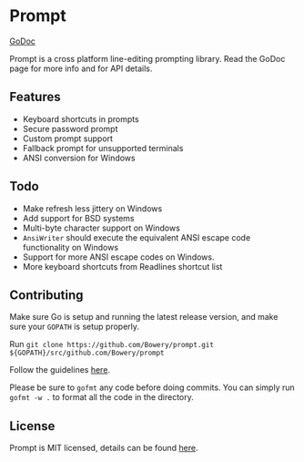 # Prompt

[GoDoc](http://godoc.org/github.com/Bowery/prompt)

Prompt is a cross platform line-editing prompting library. Read the GoDoc page
for more info and for API details.

## Features
- Keyboard shortcuts in prompts
- Secure password prompt
- Custom prompt support
- Fallback prompt for unsupported terminals
- ANSI conversion for Windows

## Todo
- Make refresh less jittery on Windows
- Add support for BSD systems
- Multi-byte character support on Windows
- `AnsiWriter` should execute the equivalent ANSI escape code functionality on Windows
- Support for more ANSI escape codes on Windows.
- More keyboard shortcuts from Readlines shortcut list

## Contributing

Make sure Go is setup and running the latest release version, and make sure your `GOPATH` is setup properly.

Run `git clone https://github.com/Bowery/prompt.git ${GOPATH}/src/github.com/Bowery/prompt`

Follow the guidelines [here](https://guides.github.com/activities/contributing-to-open-source/#contributing).

Please be sure to `gofmt` any code before doing commits. You can simply run `gofmt -w .` to format all the code in the directory.

## License

Prompt is MIT licensed, details can be found [here](https://raw.githubusercontent.com/Bowery/prompt/master/LICENSE).
